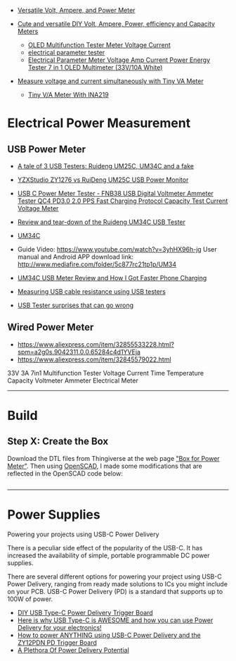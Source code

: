 <!--
Maintainer:   jeffskinnerbox@yahoo.com / www.jeffskinnerbox.me
Version:      0.0.0
-->


* [Versatile Volt, Ampere, and Power Meter](https://www.instructables.com/id/Versatile-Volt-Ampere-and-Power-Meter/)
* [Cute and versatile DIY Volt, Ampere, Power, efficiency and Capacity Meters](https://www.youtube.com/watch?v=8gmzQuk9OwA)
    * [OLED Multifunction Tester Meter Voltage Current](https://www.banggood.com/RIDEN-33V3A-7in1-Blue-OLED-Multifunction-Tester-Meter-Voltmeter-p-1193024.html?cur_warehouse=CN)
    * [electrical parameter tester](https://www.amazon.com/s?k=electrical+parameter+tester&i=electronics&ref=nb_sb_noss_2)
    * [Electrical Parameter Meter Voltage Amp Current Power Energy Tester 7 in 1 OLED Multimeter (33V/10A White)](https://www.amazon.com/Electrical-Parameter-Voltage-Current-Multimeter/dp/B07B8VKL4P)

* [Measure voltage and current simultaneously with Tiny VA Meter](https://www.geeky-gadgets.com/measure-voltage-and-current-04-06-2020/)
    * [Tiny V/A Meter With INA219](https://www.instructables.com/id/Tiny-VA-Meter-With-INA219/)

# Electrical Power Measurement

## USB Power Meter
* [A tale of 3 USB Testers: Ruideng UM25C, UM34C and a fake](https://www.youtube.com/watch?v=wuASLuor9Fs)
* [YZXStudio ZY1276 vs RuiDeng UM25C USB Power Monitor](https://www.youtube.com/watch?v=fsLuqGJGyCk)

* [USB C Power Meter Tester - FNB38 USB Digital Voltmeter Ammeter Tester QC4 PD3.0 2.0 PPS Fast Charging Protocol Capacity Test Current Voltage Meter](https://www.amazon.com/Voltmeter-Charging-Protocol-Amperimetro-Indicator/dp/B08GWRD8PP)

* [Review and tear-down of the Ruideng UM34C USB Tester](https://www.youtube.com/watch?v=3yhHX96h-jg&t=55s)
* [UM34C](https://www.amazon.com/gp/product/B07DMNDT96/)
* Guide Video: https://www.youtube.com/watch?v=3yhHX96h-jg User manual and Android APP download link: http://www.mediafire.com/folder/5c877rc21tp1p/UM34
* [UM34C USB Meter Review and How I Got Faster Phone Charging](https://www.youtube.com/watch?v=W7Mm2RvVQ6c)
* [Measuring USB cable resistance using USB testers](https://www.youtube.com/watch?v=9IG9wSS3F9w)

* [USB Tester surprises that can go wrong](https://www.youtube.com/watch?v=_JzyoVFNcLE)

## Wired Power Meter
* https://www.aliexpress.com/item/32855533228.html?spm=a2g0s.9042311.0.0.65284c4d1YVEja
* https://www.aliexpress.com/item/32845579022.html

33V 3A 7in1 Multifunction Tester Voltage Current Time Temperature Capacity Voltmeter Ammeter Electrical Meter



------



# Build

## Step X: Create the Box
Download the DTL files from Thingiverse at the web page ["Box for Power Meter"][01].
Then using [OpenSCAD][02], I made some modifications that are reflected in the OpenSCAD code below:

```
```


------



# Power Supplies
Powering your projects using USB-C Power Delivery

There is a peculiar side effect of the popularity of the USB-C.
It has increased the availability of simple, portable programmable DC power supplies.

There are several different options for powering your project using USB-C Power Delivery,
ranging from ready made solutions to ICs you might include on your PCB. USB-C Power Delivery (PD) is a standard that supports up to 100W of power.

* [DIY USB Type-C Power Delivery Trigger Board](https://www.instructables.com/DIY-USB-Type-C-Power-Delivery-Trigger-Board/)
* [Here is why USB Type-C is AWESOME and how you can use Power Delivery for your electronics!](https://www.youtube.com/watch?v=OwAZqJ4wpJg)
* [How to power ANYTHING using USB-C Power Delivery and the ZY12PDN PD Trigger Board](https://www.youtube.com/watch?v=aIHj3qMRqqE)
* [A Plethora Of Power Delivery Potential](https://hackaday.com/2020/10/23/a-plethora-of-power-delivery-potential/)



[01]:https://www.thingiverse.com/thing:2789890
[02]:https://www.openscad.org/
[03]:
[04]:
[05]:
[06]:
[07]:
[08]:
[09]:
[10]:
